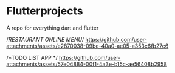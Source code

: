 # Flutterprojects
A repo for everything dart and flutter

/*RESTAURANT ONLINE MENU*/
https://github.com/user-attachments/assets/e2870038-09be-40a0-ae05-a353c6fb27c6

/*TODO LIST APP */
https://github.com/user-attachments/assets/57e04884-00f1-4a3e-b15c-ae56408b2958


